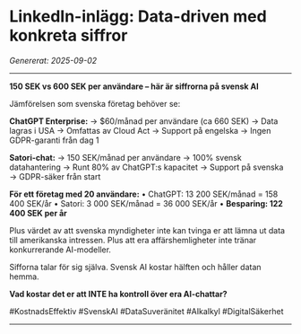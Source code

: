 # LinkedIn-inlägg: Data-driven med konkreta siffror
*Genererat: 2025-09-02*

---

**150 SEK vs 600 SEK per användare – här är siffrorna på svensk AI**

Jämförelsen som svenska företag behöver se:

**ChatGPT Enterprise:**
→ $60/månad per användare (ca 660 SEK)
→ Data lagras i USA
→ Omfattas av Cloud Act
→ Support på engelska
→ Ingen GDPR-garanti från dag 1

**Satori-chat:**
→ 150 SEK/månad per användare
→ 100% svensk datahantering
→ Runt 80% av ChatGPT:s kapacitet
→ Support på svenska
→ GDPR-säker från start

**För ett företag med 20 användare:**
• ChatGPT: 13 200 SEK/månad = 158 400 SEK/år
• Satori: 3 000 SEK/månad = 36 000 SEK/år
• **Besparing: 122 400 SEK per år**

Plus värdet av att svenska myndigheter inte kan tvinga er att lämna ut data till amerikanska intressen. Plus att era affärshemligheter inte tränar konkurrerande AI-modeller.

Sifforna talar för sig själva. Svensk AI kostar hälften och håller datan hemma.

**Vad kostar det er att INTE ha kontroll över era AI-chattar?**

#KostnadsEffektiv #SvenskAI #DataSuveränitet #AIkalkyl #DigitalSäkerhet

---